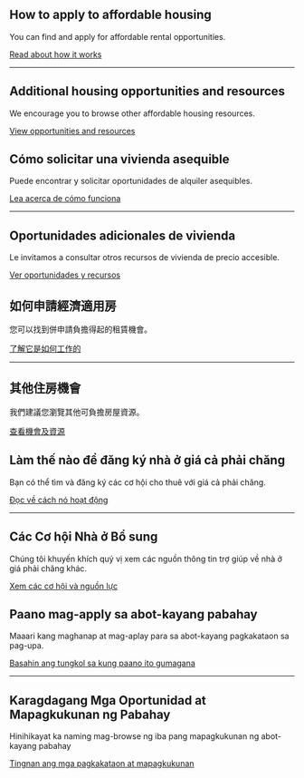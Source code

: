 <RenderIf language="en">
<ContentIcon name="home" outlined />

## How to apply to affordable housing

You can find and apply for affordable rental opportunities.

[Read about how it works](/how-it-works)

---

<ContentIcon name="frontDoor" />

## Additional housing opportunities and resources

We encourage you to browse other affordable housing resources.

[View opportunities and resources](/additional-resources)

</RenderIf>

<RenderIf language="es">
<ContentIcon name="home" outlined />

## Cómo solicitar una vivienda asequible

Puede encontrar y solicitar oportunidades de alquiler asequibles.

[Lea acerca de cómo funciona](/es/how-it-works)

---

<ContentIcon name="frontDoor" />

## Oportunidades adicionales de vivienda

Le invitamos a consultar otros recursos de vivienda de precio accesible.

[Ver oportunidades y recursos](/es/additional-resources)

</RenderIf>

<RenderIf language="zh">
<ContentIcon name="home" outlined />

## 如何申請經濟適用房

您可以找到併申請負擔得起的租賃機會。

[了解它是如何工作的](/zh/how-it-works)

---

<ContentIcon name="frontDoor" />

## 其他住房機會

我們建議您瀏覽其他可負擔房屋資源。

[查看機會及資源](/zh/additional-resources)

</RenderIf>

<RenderIf language="vi">
<ContentIcon name="home" outlined />

## Làm thế nào để đăng ký nhà ở giá cả phải chăng

Bạn có thể tìm và đăng ký các cơ hội cho thuê với giá cả phải chăng.

[Đọc về cách nó hoạt động](/vi/how-it-works)

---

<ContentIcon name="frontDoor" />

## Các Cơ hội Nhà ở Bổ sung

Chúng tôi khuyến khích quý vị xem các nguồn thông tin trợ giúp về nhà ở giá phải chăng khác.

[Xem các cơ hội và nguồn lực](/vi/additional-resources)

</RenderIf>

<RenderIf language="tl">
<ContentIcon name="home" outlined />

## Paano mag-apply sa abot-kayang pabahay

Maaari kang maghanap at mag-aplay para sa abot-kayang pagkakataon sa pag-upa.

[Basahin ang tungkol sa kung paano ito gumagana](/tl/how-it-works)

---

<ContentIcon name="frontDoor" />

## Karagdagang Mga Oportunidad at Mapagkukunan ng Pabahay

Hinihikayat ka naming mag-browse ng iba pang mapagkukunan ng abot-kayang pabahay

[Tingnan ang mga pagkakataon at mapagkukunan](/tl/additional-resources)

</RenderIf>
